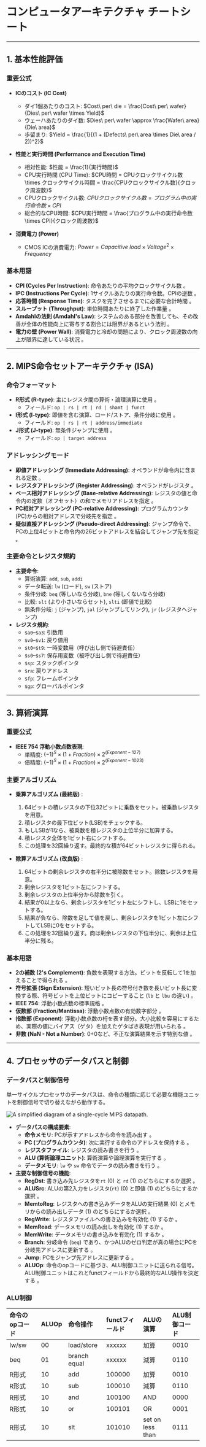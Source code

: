 # コンピュータアーキテクチャ チートシート

---

## 1. 基本性能評価

### 重要公式

* **ICのコスト (IC Cost)**
  * ダイ1個あたりのコスト: $Cost\ per\ die = \frac{Cost\ per\ wafer}{Dies\ per\ wafer \times Yield}$ 
  * ウェーハあたりのダイ数: $Dies\ per\ wafer \approx \frac{Wafer\ area}{Die\ area}$ 
  * 歩留まり: $Yield = \frac{1}{(1 + (Defects\ per\ area \times Die\ area / 2))^2}$ 

* **性能と実行時間 (Performance and Execution Time)**
  * 相対性能: $性能 = \frac{1}{実行時間}$ 
  * CPU実行時間 (CPU Time): $CPU時間 = CPUクロックサイクル数 \times クロックサイクル時間 = \frac{CPUクロックサイクル数}{クロック周波数}$ 
  * CPUクロックサイクル数: $CPUクロックサイクル数 = プログラム中の実行命令数 \times CPI$ 
  * 総合的なCPU時間: $CPU実行時間 = \frac{プログラム中の実行命令数 \times CPI}{クロック周波数}$ 

* **消費電力 (Power)**
  * CMOS ICの消費電力: $Power = Capacitive\ load \times Voltage^2 \times Frequency$ 

### 基本用語

* **CPI (Cycles Per Instruction)**: 命令あたりの平均クロックサイクル数 。
* **IPC (Instructions Per Cycle)**: 1サイクルあたりの実行命令数。CPIの逆数 。
* **応答時間 (Response Time)**: タスクを完了させるまでに必要な合計時間 。
* **スループット (Throughput)**: 単位時間あたりに終了した作業量 。
* **Amdahlの法則 (Amdahl's Law)**: システムのある部分を改善しても、その改善が全体の性能向上に寄与する割合には限界があるという法則 。
* **電力の壁 (Power Wall)**: 消費電力と冷却の問題により、クロック周波数の向上が限界に達している状況 。

---

## 2. MIPS命令セットアーキテクチャ (ISA)

### 命令フォーマット

* **R形式 (R-type)**: 主にレジスタ間の算術・論理演算に使用 。
  * フィールド: `op | rs | rt | rd | shamt | funct` 
* **I形式 (I-type)**: 即値を含む演算、ロード/ストア、条件分岐に使用 。
  * フィールド: `op | rs | rt | address/immediate` 
* **J形式 (J-type)**: 無条件ジャンプに使用 。
  * フィールド: `op | target address` 

### アドレッシングモード

* **即値アドレッシング (Immediate Addressing)**: オペランドが命令内に含まれる定数 。
* **レジスタアドレッシング (Register Addressing)**: オペランドがレジスタ 。
* **ベース相対アドレッシング (Base-relative Addressing)**: レジスタの値と命令内の定数（オフセット）の和でメモリアドレスを指定 。
* **PC相対アドレッシング (PC-relative Addressing)**: プログラムカウンタ(PC)からの相対アドレスで分岐先を指定 。
* **疑似直接アドレッシング (Pseudo-direct Addressing)**: ジャンプ命令で、PCの上位4ビットと命令内の26ビットアドレスを結合してジャンプ先を指定 。

### 主要命令とレジスタ規約

* **主要命令**:
  * 算術演算: `add`, `sub`, `addi` 
  * データ転送: `lw` (ロード), `sw` (ストア) 
  * 条件分岐: `beq` (等しいなら分岐), `bne` (等しくないなら分岐) 
  * 比較: `slt` (より小さいならセット), `slti` (即値で比較) 
  * 無条件分岐: `j` (ジャンプ), `jal` (ジャンプしてリンク), `jr` (レジスタへジャンプ) 
* **レジスタ規約**:
  * `$a0`–`$a3`: 引数用 
  * `$v0`–`$v1`: 戻り値用 
  * `$t0`–`$t9`: 一時変数用（呼び出し側で待避責任） 
  * `$s0`–`$s7`: 保存用変数（被呼び出し側で待避責任） 
  * `$sp`: スタックポインタ 
  * `$ra`: 戻りアドレス 
  * `$fp`: フレームポインタ 
  * `$gp`: グローバルポインタ 

---

## 3. 算術演算

### 重要公式

* **IEEE 754 浮動小数点数表現**:
  * 単精度: $(-1)^S \times (1 + Fraction) \times 2^{(Exponent - 127)}$ 
  * 倍精度: $(-1)^S \times (1 + Fraction) \times 2^{(Exponent - 1023)}$ 

### 主要アルゴリズム

* **乗算アルゴリズム (最終版)** :
  1. 64ビットの積レジスタの下位32ビットに乗数をセット。被乗数レジスタを用意。
  2. 積レジスタの最下位ビット(LSB)をチェックする。
  3. もしLSBが1なら、被乗数を積レジスタの上位半分に加算する。
  4. 積レジスタ全体を1ビット右にシフトする。
  5. この処理を32回繰り返す。最終的な積が64ビットレジスタに得られる。

* **除算アルゴリズム (改良版)** :
  1. 64ビットの剰余レジスタの右半分に被除数をセット。除数レジスタを用意。
  2. 剰余レジスタを1ビット左にシフトする。
  3. 剰余レジスタの上位半分から除数を引く。
  4. 結果が0以上なら、剰余レジスタを1ビット左にシフトし、LSBに1をセットする。
  5. 結果が負なら、除数を足して値を戻し、剰余レジスタを1ビット左にシフトしてLSBに0をセットする。
  6. この処理を32回繰り返す。商は剰余レジスタの下位半分に、剰余は上位半分に残る。

### 基本用語

* **2の補数 (2's Complement)**: 負数を表現する方法。ビットを反転して1を加えることで得られる 。
* **符号拡張 (Sign Extension)**: 短いビット長の符号付き数を長いビット長に変換する際、符号ビットを上位ビットにコピーすること (`lb` と `lbu` の違い) 。
* **IEEE 754**: 浮動小数点数の標準規格 。
* **仮数部 (Fraction/Mantissa)**: 浮動小数点数の有効数字部分 。
* **指数部 (Exponent)**: 浮動小数点数の桁を表す部分。大小比較を容易にするため、実際の値にバイアス（ゲタ）を加えたゲタばき表現が用いられる 。
* **非数 (NaN - Not a Number)**: 0÷0など、不正な演算結果を示す特別な値 。

---

## 4. プロセッサのデータパスと制御

### データパスと制御信号

単一サイクルプロセッサのデータパスは、命令の種類に応じて必要な機能ユニットを制御信号で切り替えながら動作する。

![A simplified diagram of a single-cycle MIPS datapath.](https://i.imgur.com/u1nSkgp.png)

* **データパスの構成要素**:
  * **命令メモリ**: PCが示すアドレスから命令を読み出す 。
  * **PC (プログラムカウンタ)**: 次に実行する命令のアドレスを保持する 。
  * **レジスタファイル**: レジスタの読み書きを行う 。
  * **ALU (算術論理ユニット)**: 算術演算や論理演算を実行する 。
  * **データメモリ**: `lw` や `sw` 命令でデータの読み書きを行う 。
* **主要な制御信号の機能**:
  * **RegDst**: 書き込み先レジスタを`rt` (0) と `rd` (1) のどちらにするか選択 。
  * **ALUSrc**: ALUの第2入力をレジスタ(`rt`) (0) と即値 (1) のどちらにするか選択 。
  * **MemtoReg**: レジスタへの書き込みデータをALUの実行結果 (0) とメモリからの読み出しデータ (1) のどちらにするか選択 。
  * **RegWrite**: レジスタファイルへの書き込みを有効化 (1) するか 。
  * **MemRead**: データメモリの読み出しを有効化 (1) するか 。
  * **MemWrite**: データメモリの書き込みを有効化 (1) するか 。
  * **Branch**: 分岐命令 (`beq`) であり、かつALUのゼロ判定が真の場合にPCを分岐先アドレスに更新する 。
  * **Jump**: PCをジャンプ先アドレスに更新する 。
  * **ALUOp**: 命令のopコードに基づき、ALU制御ユニットに送られる信号。ALU制御ユニットはこれとfunctフィールドから最終的なALU操作を決定する 。

### ALU制御

| 命令のopコード | ALUOp | 命令操作 | functフィールド | ALUの演算 | ALU制御コード |
| :--- | :--- | :--- | :--- | :--- | :--- |
| lw/sw | 00 | load/store | xxxxxx | 加算 | 0010 |
| beq | 01 | branch equal | xxxxxx | 減算 | 0110 |
| R形式 | 10 | add | 100000 | 加算 | 0010 |
| R形式 | 10 | sub | 100010 | 減算 | 0110 |
| R形式 | 10 | and | 100100 | AND | 0000 |
| R形式 | 10 | or | 100101 | OR | 0001 |
| R形式 | 10 | slt | 101010 | set on less than | 0111 |


